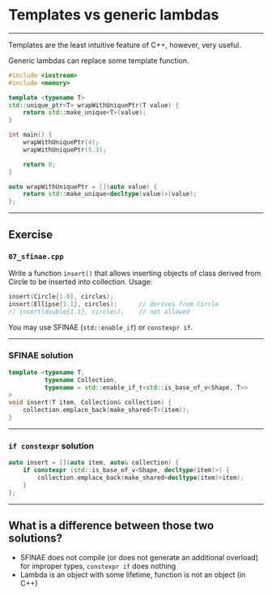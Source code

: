 <!-- .slide: data-background="#111111" -->

# Templates vs generic lambdas

___

Templates are the least intuitive feature of C++, however, very useful.

Generic lambdas can replace some template function.

```cpp
#include <iostream>
#include <memory>

template <typename T>
std::unique_ptr<T> wrapWithUniquePtr(T value) {
    return std::make_unique<T>(value);
}

int main() {
    wrapWithUniquePtr(4);
    wrapWithUniquePtr(5.3);

    return 0;
}
```

```cpp
auto wrapWithUniquePtr = [](auto value) {
    return std::make_unique<decltype(value)>(value);
};
```

___

## Exercise

### `07_sfinae.cpp`

Write a function `insert()` that allows inserting objects of class derived from Circle to be inserted into collection. Usage:

```cpp
insert(Circle{1.0}, circles);
insert(Ellipse{1.1}, circles);      // derives from Circle
// insert(double{1.1}, circles);    // not allowed
```

You may use SFINAE (`std::enable_if`) or `constexpr if`.

___

### SFINAE solution

```cpp
template <typename T,
          typename Collection,
          typename = std::enable_if_t<std::is_base_of_v<Shape, T>>
>
void insert(T item, Collection& collection) {
    collection.emplace_back(make_shared<T>(item));
}
```

___

### `if constexpr` solution

```cpp
auto insert = [](auto item, auto& collection) {
    if constexpr (std::is_base_of_v<Shape, decltype(item)>) {
        collection.emplace_back(make_shared<decltype(item)>item);
    }
};
```

___

## What is a difference between those two solutions?

* SFINAE does not compile (or does not generate an additional overload) for improper types, `constexpr if` does nothing
* Lambda is an object with some lifetime, function is not an object (in C++)
